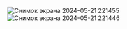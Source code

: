 ![Снимок экрана 2024-05-21 221455](https://github.com/RoGad/OOP4/assets/83944231/80afe7b5-bdc0-4e8d-8ee8-0c7ef3c0f086)
![Снимок экрана 2024-05-21 221446](https://github.com/RoGad/OOP4/assets/83944231/57c6a64e-8d5f-4ef5-b1a2-e3228ecc24f5)
